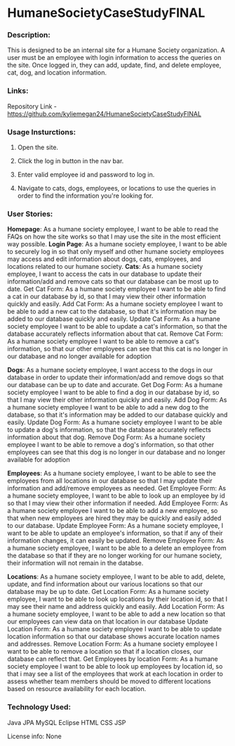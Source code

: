 # HumaneSocietyCaseStudyFINAL
### Description:
This is designed to be an internal site for a Humane Society organization. A user must be an employee with login information to access the queries on the site. Once logged in,
they can add, update, find, and delete employee, cat, dog, and location information. 

### Links: 
Repository Link - https://github.com/kyliemegan24/HumaneSocietyCaseStudyFINAL


### Usage Insturctions: 

1. Open the site.

2. Click the log in button in the nav bar.

3. Enter valid employee id and password to log in.

4. Navigate to cats, dogs, employees, or locations to use the queries in order to find the information you're looking for. 


### User Stories: 
**Homepage**: As a humane society employee, I want to be able to read the FAQs on how the site works so that I may use the site in the most efficient way possible.
**Login Page**: As a humane society employee, I want to be able to securely log in so that only myself and other humane society employees may access and edit information
about dogs, cats, employees, and locations related to our humane society.
**Cats**: As a humane society employee, I want to access the cats in our database to update their information/add and remove cats so that our database can be most up to date.
  Get Cat Form: As a humane society employee I want to be able to find a cat in our database by id, so that I may view their other information quickly and easily.
  Add Cat Form: As a humane society employee I want to be able to add a new cat to the database, so that it's information may be added to our database quickly and easily.
  Update Cat Form: As a humane society employee I want to be able to update a cat's information, so that the database accurately reflects information about that cat.
  Remove Cat Form: As a humane society employee I want to be able to remove a cat's information, so that our other employees can see that this cat is no longer in our database and no longer available 
  for adoption
  
**Dogs**: As a humane society employee, I want access to the dogs in our database in order to update their information/add and remove dogs so that our database can be up to date and accurate.
  Get Dog Form: As a humane society employee I want to be able to find a dog in our database by id, so that I may view their other information quickly and easily.
  Add Dog Form: As a humane society employee I want to be able to add a new dog to the database, so that it's information may be added to our database quickly and easily.
  Update Dog Form: As a humane society employee I want to be able to update a dog's information, so that the database accurately reflects information about that dog.
  Remove Dog Form: As a humane society employee I want to be able to remove a dog's information, so that other employees can see that this dog is no longer in our database and no longer available 
  for adoption
  
**Employees**: As a humane society employee, I want to be able to see the employees from all locations in our database so that I may update their information and add/remove employees as needed.
   Get Employee Form: As a humane society employee, I want to be able to look up an employee by id so that I may view their other information if needed.
   Add Employee Form: As a humane society employee I want to be able to add a new employee, so that when new employees are hired they may be quickly and easily added to our database.
   Update Employee Form: As a humane society employee, I want to be able to update an employee's information, so that if any of their information changes, it can easily be updated.
   Remove Employee Form: As a humane society employee, I want to be able to a delete an employee from the database so that if they are no longer working for our humane society, their information will not remain in the databse.
   
   
**Locations**: As a humane society employee, I want to be able to add, delete, update, and find information about our various locations so that our database may be up to date.
  Get Location Form: As a humane society employee, I want to be able to look up locations by their location id, so that I may see their name and address quickly and easily.
   Add Location Form: As a humane society employee, I want to be able to add a new location so that our employees can view data on that location in our database
   Update Location Form: As a humane society employee I want to be able to update location information so that our database shows accurate location names and addresses.
   Remove Location Form: As a humane society employee I want to be able to remove a location so that if a location closes, our database can reflect that.
   Get Employees by location Form: As a humane society employee I want to be able to look up employees by location id, so that i may see a list of the employees that work at each location in order to assess
   whether team members should be moved to different locations based on resource availability for each location.


### Technology Used: 
Java
JPA
MySQL
Eclipse
HTML
CSS
JSP




License info: None
